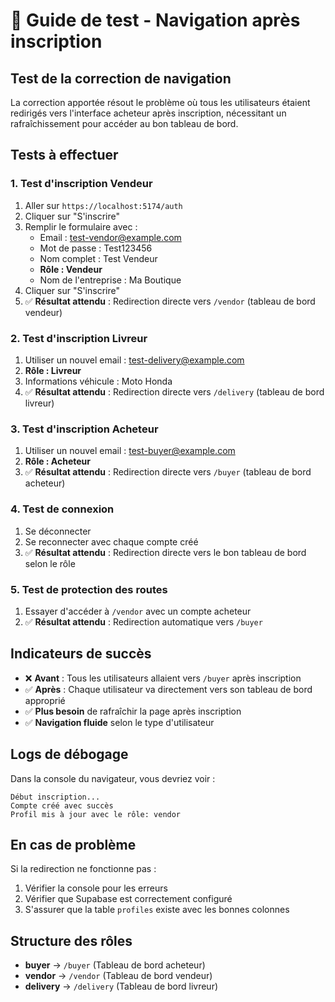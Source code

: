 # 🧪 Guide de test - Navigation après inscription

## Test de la correction de navigation

La correction apportée résout le problème où tous les utilisateurs étaient redirigés vers l'interface acheteur après inscription, nécessitant un rafraîchissement pour accéder au bon tableau de bord.

## Tests à effectuer

### 1. Test d'inscription Vendeur

1. Aller sur `https://localhost:5174/auth`
2. Cliquer sur "S'inscrire"
3. Remplir le formulaire avec :
   - Email : <test-vendor@example.com>
   - Mot de passe : Test123456
   - Nom complet : Test Vendeur
   - **Rôle : Vendeur**
   - Nom de l'entreprise : Ma Boutique
4. Cliquer sur "S'inscrire"
5. ✅ **Résultat attendu** : Redirection directe vers `/vendor` (tableau de bord vendeur)

### 2. Test d'inscription Livreur

1. Utiliser un nouvel email : <test-delivery@example.com>
2. **Rôle : Livreur**
3. Informations véhicule : Moto Honda
4. ✅ **Résultat attendu** : Redirection directe vers `/delivery` (tableau de bord livreur)

### 3. Test d'inscription Acheteur

1. Utiliser un nouvel email : <test-buyer@example.com>
2. **Rôle : Acheteur**
3. ✅ **Résultat attendu** : Redirection directe vers `/buyer` (tableau de bord acheteur)

### 4. Test de connexion

1. Se déconnecter
2. Se reconnecter avec chaque compte créé
3. ✅ **Résultat attendu** : Redirection directe vers le bon tableau de bord selon le rôle

### 5. Test de protection des routes

1. Essayer d'accéder à `/vendor` avec un compte acheteur
2. ✅ **Résultat attendu** : Redirection automatique vers `/buyer`

## Indicateurs de succès

- ❌ **Avant** : Tous les utilisateurs allaient vers `/buyer` après inscription
- ✅ **Après** : Chaque utilisateur va directement vers son tableau de bord approprié
- ✅ **Plus besoin** de rafraîchir la page après inscription
- ✅ **Navigation fluide** selon le type d'utilisateur

## Logs de débogage

Dans la console du navigateur, vous devriez voir :

```
Début inscription...
Compte créé avec succès
Profil mis à jour avec le rôle: vendor
```

## En cas de problème

Si la redirection ne fonctionne pas :

1. Vérifier la console pour les erreurs
2. Vérifier que Supabase est correctement configuré
3. S'assurer que la table `profiles` existe avec les bonnes colonnes

## Structure des rôles

- **buyer** → `/buyer` (Tableau de bord acheteur)
- **vendor** → `/vendor` (Tableau de bord vendeur)
- **delivery** → `/delivery` (Tableau de bord livreur)
